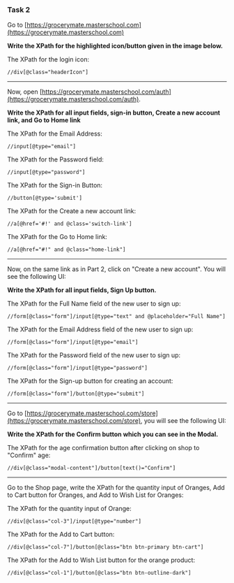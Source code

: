 ### Task 2

Go to [https://grocerymate.masterschool.com](https://grocerymate.masterschool.com)

**Write the XPath for the highlighted icon/button given in the image below.**

The XPath for the login icon:
```xpath
//div[@class="headerIcon"]
```

---

Now, open [https://grocerymate.masterschool.com/auth](https://grocerymate.masterschool.com/auth).

**Write the XPath for all input fields, sign-in button, Create a new account link, and Go to Home link**

The XPath for the Email Address:
```xpath
//input[@type="email"]
```

The XPath for the Password field:
```xpath
//input[@type="password"]
```

The XPath for the Sign-in Button:
```xpath
//button[@type='submit']
```

The XPath for the Create a new account link:
```xpath
//a[@href='#!' and @class='switch-link']
```

The XPath for the Go to Home link:
```xpath
//a[@href="#!" and @class="home-link"]
```

---

Now, on the same link as in Part 2, click on "Create a new account". You will see the following UI:

**Write the XPath for all input fields, Sign Up button.**

The XPath for the Full Name field of the new user to sign up:
```xpath
//form[@class="form"]/input[@type="text" and @placeholder="Full Name"]
```

The XPath for the Email Address field of the new user to sign up:
```xpath
//form[@class="form"]/input[@type="email"]
```

The XPath for the Password field of the new user to sign up:
```xpath
//form[@class="form"]/input[@type="password"]
```

The XPath for the Sign-up button for creating an account:
```xpath
//form[@class="form"]/button[@type="submit"]
```

---

Go to [https://grocerymate.masterschool.com/store](https://grocerymate.masterschool.com/store), you will see the following UI:

**Write the XPath for the Confirm button which you can see in the Modal.**

The XPath for the age confirmation button after clicking on shop to "Confirm" age:
```xpath
//div[@class="modal-content"]/button[text()="Confirm"]
```

---

Go to the Shop page, write the XPath for the quantity input of Oranges, Add to Cart button for Oranges, and Add to Wish List for Oranges:

The XPath for the quantity input of Orange:
```xpath
//div[@class="col-3"]/input[@type="number"]
```

The XPath for the Add to Cart button:
```xpath
//div[@class="col-7"]/button[@class="btn btn-primary btn-cart"]
```

The XPath for the Add to Wish List button for the orange product:
```xpath
//div[@class="col-1"]/button[@class="btn btn-outline-dark"]
```
